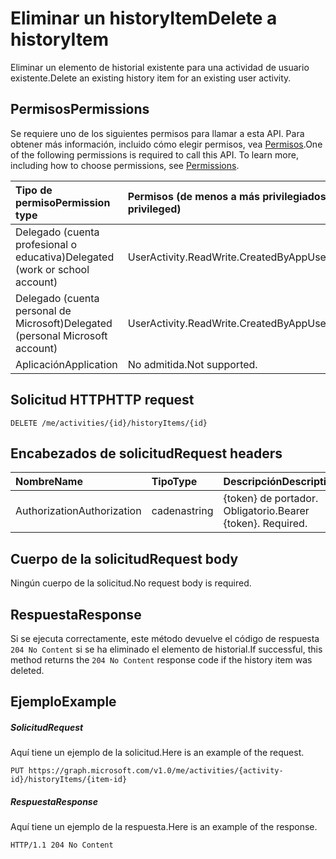 # <a name="delete-a-historyitem"></a><span data-ttu-id="ef901-101">Eliminar un historyItem</span><span class="sxs-lookup"><span data-stu-id="ef901-101">Delete a historyItem</span></span>

<span data-ttu-id="ef901-102">Eliminar un elemento de historial existente para una actividad de usuario existente.</span><span class="sxs-lookup"><span data-stu-id="ef901-102">Delete an existing history item for an existing user activity.</span></span>

## <a name="permissions"></a><span data-ttu-id="ef901-103">Permisos</span><span class="sxs-lookup"><span data-stu-id="ef901-103">Permissions</span></span>

<span data-ttu-id="ef901-p101">Se requiere uno de los siguientes permisos para llamar a esta API. Para obtener más información, incluido cómo elegir permisos, vea [Permisos](../../../concepts/permissions_reference.md).</span><span class="sxs-lookup"><span data-stu-id="ef901-p101">One of the following permissions is required to call this API. To learn more, including how to choose permissions, see [Permissions](../../../concepts/permissions_reference.md).</span></span>


|<span data-ttu-id="ef901-106">Tipo de permiso</span><span class="sxs-lookup"><span data-stu-id="ef901-106">Permission type</span></span>      | <span data-ttu-id="ef901-107">Permisos (de menos a más privilegiados)</span><span class="sxs-lookup"><span data-stu-id="ef901-107">Permissions (from least to most privileged)</span></span>              |
|:--------------------|:---------------------------------------------------------|
|<span data-ttu-id="ef901-108">Delegado (cuenta profesional o educativa)</span><span class="sxs-lookup"><span data-stu-id="ef901-108">Delegated (work or school account)</span></span> | <span data-ttu-id="ef901-109">UserActivity.ReadWrite.CreatedByApp</span><span class="sxs-lookup"><span data-stu-id="ef901-109">UserActivity.ReadWrite.CreatedByApp</span></span>    |
|<span data-ttu-id="ef901-110">Delegado (cuenta personal de Microsoft)</span><span class="sxs-lookup"><span data-stu-id="ef901-110">Delegated (personal Microsoft account)</span></span> | <span data-ttu-id="ef901-111">UserActivity.ReadWrite.CreatedByApp</span><span class="sxs-lookup"><span data-stu-id="ef901-111">UserActivity.ReadWrite.CreatedByApp</span></span>    |
|<span data-ttu-id="ef901-112">Aplicación</span><span class="sxs-lookup"><span data-stu-id="ef901-112">Application</span></span> | <span data-ttu-id="ef901-113">No admitida.</span><span class="sxs-lookup"><span data-stu-id="ef901-113">Not supported.</span></span> |

## <a name="http-request"></a><span data-ttu-id="ef901-114">Solicitud HTTP</span><span class="sxs-lookup"><span data-stu-id="ef901-114">HTTP request</span></span>

<!-- { "blockType": "ignored" } -->

```http
DELETE /me/activities/{id}/historyItems/{id}
```

## <a name="request-headers"></a><span data-ttu-id="ef901-115">Encabezados de solicitud</span><span class="sxs-lookup"><span data-stu-id="ef901-115">Request headers</span></span>

|<span data-ttu-id="ef901-116">Nombre</span><span class="sxs-lookup"><span data-stu-id="ef901-116">Name</span></span> | <span data-ttu-id="ef901-117">Tipo</span><span class="sxs-lookup"><span data-stu-id="ef901-117">Type</span></span> | <span data-ttu-id="ef901-118">Descripción</span><span class="sxs-lookup"><span data-stu-id="ef901-118">Description</span></span>|
|:----|:-----|:-----------|
|<span data-ttu-id="ef901-119">Authorization</span><span class="sxs-lookup"><span data-stu-id="ef901-119">Authorization</span></span> | <span data-ttu-id="ef901-120">cadena</span><span class="sxs-lookup"><span data-stu-id="ef901-120">string</span></span> | <span data-ttu-id="ef901-p102">{token} de portador. Obligatorio.</span><span class="sxs-lookup"><span data-stu-id="ef901-p102">Bearer {token}. Required.</span></span>|

## <a name="request-body"></a><span data-ttu-id="ef901-123">Cuerpo de la solicitud</span><span class="sxs-lookup"><span data-stu-id="ef901-123">Request body</span></span>

<span data-ttu-id="ef901-124">Ningún cuerpo de la solicitud.</span><span class="sxs-lookup"><span data-stu-id="ef901-124">No request body is required.</span></span>

## <a name="response"></a><span data-ttu-id="ef901-125">Respuesta</span><span class="sxs-lookup"><span data-stu-id="ef901-125">Response</span></span>

<span data-ttu-id="ef901-126">Si se ejecuta correctamente, este método devuelve el código de respuesta `204 No Content` si se ha eliminado el elemento de historial.</span><span class="sxs-lookup"><span data-stu-id="ef901-126">If successful, this method returns the `204 No Content` response code if the history item was deleted.</span></span>

## <a name="example"></a><span data-ttu-id="ef901-127">Ejemplo</span><span class="sxs-lookup"><span data-stu-id="ef901-127">Example</span></span>

##### <a name="request"></a><span data-ttu-id="ef901-128">Solicitud</span><span class="sxs-lookup"><span data-stu-id="ef901-128">Request</span></span>

<span data-ttu-id="ef901-129">Aquí tiene un ejemplo de la solicitud.</span><span class="sxs-lookup"><span data-stu-id="ef901-129">Here is an example of the request.</span></span>

<!-- {
  "blockType": "request",
  "name": "delete_historyItem"
}-->

```http
PUT https://graph.microsoft.com/v1.0/me/activities/{activity-id}/historyItems/{item-id}
```

##### <a name="response"></a><span data-ttu-id="ef901-130">Respuesta</span><span class="sxs-lookup"><span data-stu-id="ef901-130">Response</span></span>

<span data-ttu-id="ef901-131">Aquí tiene un ejemplo de la respuesta.</span><span class="sxs-lookup"><span data-stu-id="ef901-131">Here is an example of the response.</span></span>

<!-- {
  "blockType": "response",
  "truncated": true,
} -->

```http
HTTP/1.1 204 No Content
```

<!-- uuid: 8fcb5dbc-d5aa-4681-8e31-b001d5168d79
2017-06-07 14:57:30 UTC -->
<!-- {
  "type": "#page.annotation",
  "description": "Delete historyitem",
  "keywords": "",
  "section": "documentation",
  "tocPath": ""
}-->